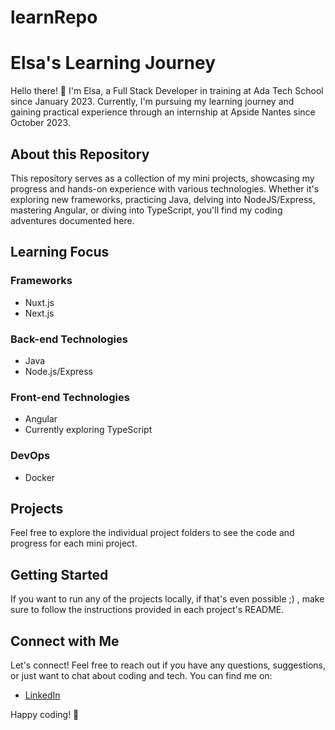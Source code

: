 # learnRepo

# Elsa's Learning Journey

Hello there! 👋 I'm Elsa, a Full Stack Developer in training at Ada Tech School since January 2023. Currently, I'm pursuing my learning journey and gaining practical experience through an internship at Apside Nantes since October 2023.

## About this Repository

This repository serves as a collection of my mini projects, showcasing my progress and hands-on experience with various technologies. Whether it's exploring new frameworks, practicing Java, delving into NodeJS/Express, mastering Angular, or diving into TypeScript, you'll find my coding adventures documented here.

## Learning Focus

### Frameworks
- Nuxt.js
- Next.js

### Back-end Technologies
- Java
- Node.js/Express

### Front-end Technologies
- Angular
- Currently exploring TypeScript

### DevOps
- Docker

## Projects

Feel free to explore the individual project folders to see the code and progress for each mini project.

## Getting Started

If you want to run any of the projects locally, if that's even possible ;) , make sure to follow the instructions provided in each project's README.

## Connect with Me

Let's connect! Feel free to reach out if you have any questions, suggestions, or just want to chat about coding and tech. You can find me on:

- [LinkedIn](https://www.linkedin.com/in/elsa-dev](https://www.linkedin.com/in/elsa-catoire-11402753/))

Happy coding! 🚀
